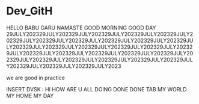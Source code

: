 # Dev_GitH
HELLO BABU GARU NAMASTE
GOOD MORNING
GOOD DAY
29JULY202329JULY202329JULY202329JULY202329JULY202329JULY202329JULY202329JULY202329JULY202329JULY202329JULY202329JULY202329JULY202329JULY202329JULY202329JULY202329JULY202329JULY202329JULY202329JULY202329JULY202329JULY202329JULY202329JULY202329JULY202329JULY202329JULY202329JULY202329JULY202329JULY202329JULY202329JULY2023

we are good in practice 

INSERT DVSK : HI HOW ARE U ALL DOING
DONE DONE TAB
MY WORLD MY HOME MY DAY
